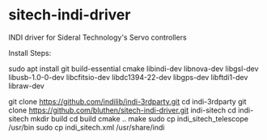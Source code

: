 # sitech-indi-driver
INDI driver for Sideral Technology's Servo controllers


Install Steps:

sudo apt install git build-essential cmake libindi-dev libnova-dev libgsl-dev libusb-1.0-0-dev libcfitsio-dev libdc1394-22-dev libgps-dev libftdi1-dev libraw-dev

git clone https://github.com/indilib/indi-3rdparty.git
cd indi-3rdparty
git clone https://github.com/bluthen/sitech-indi-driver.git indi-sitech
cd indi-sitech
mkdir build
cd build
cmake ..
make
sudo cp indi_sitech_telescope /usr/bin
sudo cp indi_sitech.xml /usr/share/indi
